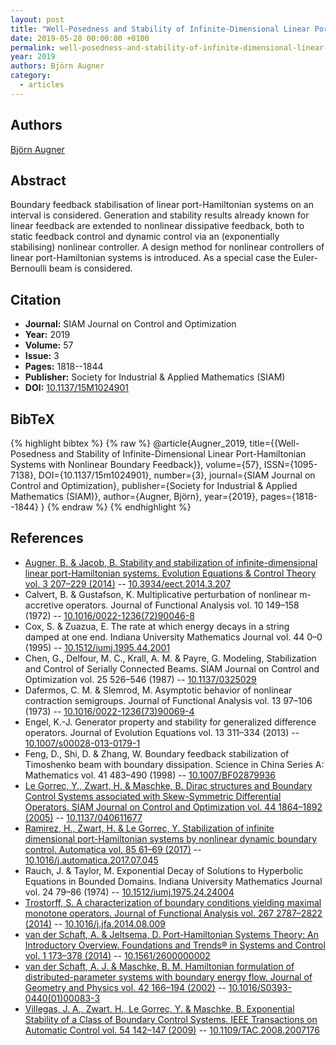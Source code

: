 ```yaml
---
layout: post
title: "Well-Posedness and Stability of Infinite-Dimensional Linear Port-Hamiltonian Systems with Nonlinear Boundary Feedback"
date: 2019-05-28 00:00:00 +0100
permalink: well-posedness-and-stability-of-infinite-dimensional-linear-port-hamiltonian-systems-with-nonlinear-boundary-feedback
year: 2019
authors: Björn Augner
category:
  - articles
---
```

 
## Authors
[Björn Augner](authors/bjorn_augner)
 
## Abstract
Boundary feedback stabilisation of linear port-Hamiltonian systems on an interval is considered. Generation and stability results already known for linear feedback are extended to nonlinear dissipative feedback, both to static feedback control and dynamic control via an (exponentially stabilising) nonlinear controller. A design method for nonlinear controllers of linear port-Hamiltonian systems is introduced. As a special case the Euler-Bernoulli beam is considered.
 
## Citation
- **Journal:** SIAM Journal on Control and Optimization
- **Year:** 2019
- **Volume:** 57
- **Issue:** 3
- **Pages:** 1818--1844
- **Publisher:** Society for Industrial & Applied Mathematics (SIAM)
- **DOI:** [10.1137/15M1024901](https://doi.org/10.1137/15M1024901)
 
## BibTeX
{% highlight bibtex %}
{% raw %}
@article{Augner_2019,
  title={{Well-Posedness and Stability of Infinite-Dimensional Linear Port-Hamiltonian Systems with Nonlinear Boundary Feedback}},
  volume={57},
  ISSN={1095-7138},
  DOI={10.1137/15m1024901},
  number={3},
  journal={SIAM Journal on Control and Optimization},
  publisher={Society for Industrial & Applied Mathematics (SIAM)},
  author={Augner, Björn},
  year={2019},
  pages={1818--1844}
}
{% endraw %}
{% endhighlight %}
 
## References
- [Augner, B. & Jacob, B. Stability and stabilization of infinite-dimensional linear port-Hamiltonian systems. Evolution Equations &amp; Control Theory vol. 3 207–229 (2014)](stability-and-stabilization-of-infinite-dimensional-linear-port-hamiltonian-systems) -- [10.3934/eect.2014.3.207](https://doi.org/10.3934/eect.2014.3.207)
- Calvert, B. & Gustafson, K. Multiplicative perturbation of nonlinear m-accretive operators. Journal of Functional Analysis vol. 10 149–158 (1972) -- [10.1016/0022-1236(72)90046-8](https://doi.org/10.1016/0022-1236(72)90046-8)
- Cox, S. & Zuazua, E. The rate at which energy decays in a string damped at one end. Indiana University Mathematics Journal vol. 44 0–0 (1995) -- [10.1512/iumj.1995.44.2001](https://doi.org/10.1512/iumj.1995.44.2001)
- Chen, G., Delfour, M. C., Krall, A. M. & Payre, G. Modeling, Stabilization and Control of Serially Connected Beams. SIAM Journal on Control and Optimization vol. 25 526–546 (1987) -- [10.1137/0325029](https://doi.org/10.1137/0325029)
- Dafermos, C. M. & Slemrod, M. Asymptotic behavior of nonlinear contraction semigroups. Journal of Functional Analysis vol. 13 97–106 (1973) -- [10.1016/0022-1236(73)90069-4](https://doi.org/10.1016/0022-1236(73)90069-4)
- Engel, K.-J. Generator property and stability for generalized difference operators. Journal of Evolution Equations vol. 13 311–334 (2013) -- [10.1007/s00028-013-0179-1](https://doi.org/10.1007/s00028-013-0179-1)
- Feng, D., Shi, D. & Zhang, W. Boundary feedback stabilization of Timoshenko beam with boundary dissipation. Science in China Series A: Mathematics vol. 41 483–490 (1998) -- [10.1007/BF02879936](https://doi.org/10.1007/BF02879936)
- [Le Gorrec, Y., Zwart, H. & Maschke, B. Dirac structures and Boundary Control Systems associated with Skew-Symmetric Differential Operators. SIAM Journal on Control and Optimization vol. 44 1864–1892 (2005)](dirac-structures-and-boundary-control-systems-associated-with-skew-symmetric-differential-operators) -- [10.1137/040611677](https://doi.org/10.1137/040611677)
- [Ramirez, H., Zwart, H. & Le Gorrec, Y. Stabilization of infinite dimensional port-Hamiltonian systems by nonlinear dynamic boundary control. Automatica vol. 85 61–69 (2017)](stabilization-of-infinite-dimensional-port-hamiltonian-systems-by-nonlinear-dynamic-boundary-control) -- [10.1016/j.automatica.2017.07.045](https://doi.org/10.1016/j.automatica.2017.07.045)
- Rauch, J. & Taylor, M. Exponential Decay of Solutions to Hyperbolic Equations in Bounded Domains. Indiana University Mathematics Journal vol. 24 79–86 (1974) -- [10.1512/iumj.1975.24.24004](https://doi.org/10.1512/iumj.1975.24.24004)
- [Trostorff, S. A characterization of boundary conditions yielding maximal monotone operators. Journal of Functional Analysis vol. 267 2787–2822 (2014)](a-characterization-of-boundary-conditions-yielding-maximal-monotone-operators) -- [10.1016/j.jfa.2014.08.009](https://doi.org/10.1016/j.jfa.2014.08.009)
- [van der Schaft, A. & Jeltsema, D. Port-Hamiltonian Systems Theory: An Introductory Overview. Foundations and Trends® in Systems and Control vol. 1 173–378 (2014)](port-hamiltonian-systems-theory-an-introductory-overview-journal) -- [10.1561/2600000002](https://doi.org/10.1561/2600000002)
- [van der Schaft, A. J. & Maschke, B. M. Hamiltonian formulation of distributed-parameter systems with boundary energy flow. Journal of Geometry and Physics vol. 42 166–194 (2002)](hamiltonian-formulation-of-distributed-parameter-systems-with-boundary-energy-flow) -- [10.1016/S0393-0440(01)00083-3](https://doi.org/10.1016/S0393-0440(01)00083-3)
- [Villegas, J. A., Zwart, H., Le Gorrec, Y. & Maschke, B. Exponential Stability of a Class of Boundary Control Systems. IEEE Transactions on Automatic Control vol. 54 142–147 (2009)](exponential-stability-of-a-class-of-boundary-control-systems) -- [10.1109/TAC.2008.2007176](https://doi.org/10.1109/TAC.2008.2007176)

